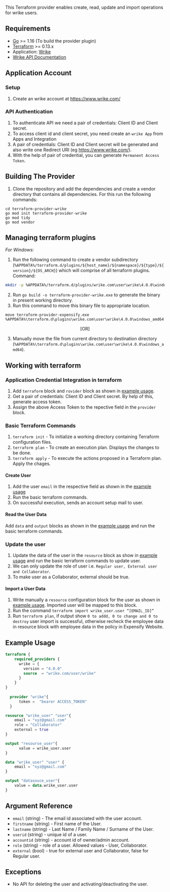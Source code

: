 This Terraform provider enables create, read, update and import operations for wrike users.

## Requirements

* [Go](https://golang.org/doc/install) >= 1.16 (To build the provider plugin)<br>
* [Terraform](https://www.terraform.io/downloads.html) >= 0.13.x <br/>
* Application: [Wrike](https://www.wrike.com/)
* [Wrike API Documentation](https://developers.wrike.com/api/v4/users/)


## Application Account

### Setup<a id="setup"></a>
1. Create an wrike account at https://www.wrike.com/<br>

### API Authentication
1. To authenticate API we need a pair of credentials: Client ID and Client secret.<br>
2. To access client id and client secret, you need create an `wrike App` from Apps and Integration<br>
3. A pair of credentials: Client ID and Client secret will be generated and also write one Redirect URI (eg https://www.wrike.com/).<br>
4. With the help of pair of credential, you can generate `Permanent Access Token`.<br>


## Building The Provider
1. Clone the repository and add the dependencies and create a vendor directory that contains all dependencies. For this run the following commands: <br>
```
cd terraform-provider-wrike
go mod init terraform-provider-wrike
go mod tidy
go mod vendor
```


## Managing terraform plugins
*For Windows:*
1. Run the following command to create a vendor subdirectory (`%APPDATA%/terraform.d/plugins/${host_name}/${namespace}/${type}/${version}/${OS_ARCH}`) which will comprise of all terraform plugins. <br> 
Command: 
```bash
mkdir -p %APPDATA%/terraform.d/plugins/wrike.com\user\wrike\4.0.0\windows_amd64
```
2. Run `go build -o terraform-provider-wrike.exe` to generate the binary in present working directory. <br>
3. Run this command to move this binary file to appropriate location.
 ```
 move terraform-provider-expensify.exe %APPDATA%\terraform.d\plugins\wrike.com\user\wrike\4.0.0\windows_amd64
 ``` 
 <p align="center">[OR]</p>
 
3. Manually move the file from current directory to destination directory (`%APPDATA%\terraform.d\plugins\wrike.com\user\wrike\4.0.0\windows_amd64`).<br>


## Working with terraform

### Application Credential Integration in terraform
1. Add `terraform` block and `rovider` block as shown in [example usage](#example-usage).
2. Get a pair of credentials: Client ID and Client secret. By help of this, generate access token.
3. Assign the above Access Token to the repective field in the `provider` block.

### Basic Terraform Commands
1. `terraform init` - To initialize a working directory containing Terraform configuration files.
2. `terraform plan` - To create an execution plan. Displays the changes to be done.
3. `terraform apply` - To execute the actions proposed in a Terraform plan. Apply the chages.

#### Create User
1. Add the user `email` in the respective field as shown in the [example usage](#example-usage)
2. Run the basic terraform commands.<br>
3. On successful execution, sends an account setup mail to user.<br>

#### Read the User Data
Add `data` and `output` blocks as shown in the [example usage](#example-usage) and run the basic terraform commands.

### Update the user
1. Update the data of the user in the `resource` block as show in [example usage](#example-usage) and run the basic terraform commands to update user. 
2. We can only update the role of user i.e. `Regular user, External user and Collaborator`.
3. To make user as a Collaborator, external should be true.

#### Import a User Data
1. Write manually a `resource` configuration block for the user as shown in [example usage](#example-usage). Imported user will be mapped to this block.
2. Run the command `terraform import wrike_user.user “[EMAIL_ID]”`
3. Run `terraform plan`, if output show `0 to addd, 0 to change and 0 to destroy` user import is successful, otherwise recheck the employee data in resource block with employee data in the policy in Expensify Website.

## Example Usage<a id="example-usage"></a>

```terraform
terraform {
	required_providers {
	  wrike = {
		version = "4.0.0"
		source  = "wrike.com/user/wrike"
	  }
	}
}
  
  provider "wrike"{
	  token =  "bearer ACCESS_TOKEN"
  }

resource "wrike_user" "user"{
    email = "xyz@gmail.com"
    role = "Collaborator"
    external = true
}

output "resourse_user"{
	  value = wrike_user.user
}

data "wrike_user" "user" {
    email = "xyz@gmail.com"
}

output "datasouce_user"{
    value = data.wrike_user.user
}
```

## Argument Reference

* `email` (string) - The email id associated with the user account.
* `firstname` (string) - First name of the User.
* `lastname` (string) - Last Name / Family Name / Surname of the User.
* `userid` (string) - unique id of a user.
* `accountid` (string) - account id of owner/admin account.
* `role` (string) - role of a user. Allowed values - User, Collaborator. 
* `external` (bool) - true for external user and Collaborator, false for Regular user.


## Exceptions

* No API for deleting the user and activating/deactivating the user.